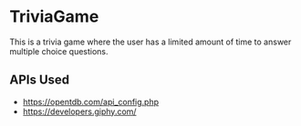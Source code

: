 # TriviaGame

This is a trivia game where the user has a limited amount of time to answer multiple choice questions.

## APIs Used
- https://opentdb.com/api_config.php
- https://developers.giphy.com/
